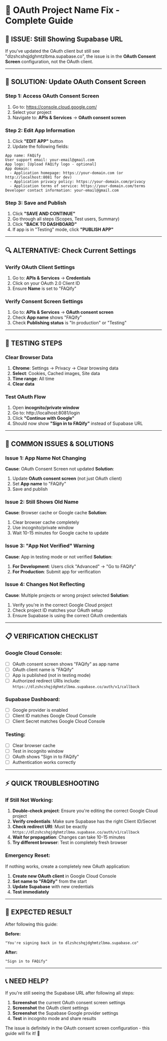 # 🔧 OAuth Project Name Fix - Complete Guide

## 🚨 **ISSUE: Still Showing Supabase URL**

If you've updated the OAuth client but still see "dlzshcshqjdghmtzlbma.supabase.co", the issue is in the **OAuth Consent Screen** configuration, not the OAuth client.

---

## 🎯 **SOLUTION: Update OAuth Consent Screen**

### **Step 1: Access OAuth Consent Screen**
1. Go to: https://console.cloud.google.com/
2. Select your project
3. Navigate to: **APIs & Services** → **OAuth consent screen**

### **Step 2: Edit App Information**
1. Click **"EDIT APP"** button
2. Update the following fields:

```
App name: FAQify
User support email: your-email@gmail.com
App logo: [Upload FAQify logo - optional]
App domain:
  - Application homepage: https://your-domain.com (or http://localhost:8081 for dev)
  - Application privacy policy: https://your-domain.com/privacy
  - Application terms of service: https://your-domain.com/terms
Developer contact information: your-email@gmail.com
```

### **Step 3: Save and Publish**
1. Click **"SAVE AND CONTINUE"**
2. Go through all steps (Scopes, Test users, Summary)
3. Click **"BACK TO DASHBOARD"**
4. If app is in "Testing" mode, click **"PUBLISH APP"**

---

## 🔍 **ALTERNATIVE: Check Current Settings**

### **Verify OAuth Client Settings**
1. Go to: **APIs & Services** → **Credentials**
2. Click on your OAuth 2.0 Client ID
3. Ensure **Name** is set to "FAQify"

### **Verify Consent Screen Settings**
1. Go to: **APIs & Services** → **OAuth consent screen**
2. Check **App name** shows "FAQify"
3. Check **Publishing status** is "In production" or "Testing"

---

## 🧪 **TESTING STEPS**

### **Clear Browser Data**
1. **Chrome**: Settings → Privacy → Clear browsing data
2. **Select**: Cookies, Cached images, Site data
3. **Time range**: All time
4. **Clear data**

### **Test OAuth Flow**
1. Open **incognito/private window**
2. Go to: http://localhost:8081/login
3. Click **"Continue with Google"**
4. Should now show **"Sign in to FAQify"** instead of Supabase URL

---

## 🚨 **COMMON ISSUES & SOLUTIONS**

### **Issue 1: App Name Not Changing**
**Cause**: OAuth Consent Screen not updated
**Solution**: 
1. Update **OAuth consent screen** (not just OAuth client)
2. Set **App name** to "FAQify"
3. Save and publish

### **Issue 2: Still Shows Old Name**
**Cause**: Browser cache or Google cache
**Solution**:
1. Clear browser cache completely
2. Use incognito/private window
3. Wait 10-15 minutes for Google cache to update

### **Issue 3: "App Not Verified" Warning**
**Cause**: App in testing mode or not verified
**Solution**:
1. **For Development**: Users click "Advanced" → "Go to FAQify"
2. **For Production**: Submit app for verification

### **Issue 4: Changes Not Reflecting**
**Cause**: Multiple projects or wrong project selected
**Solution**:
1. Verify you're in the correct Google Cloud project
2. Check project ID matches your OAuth setup
3. Ensure Supabase is using the correct OAuth credentials

---

## 📋 **VERIFICATION CHECKLIST**

### **Google Cloud Console:**
- [ ] OAuth consent screen shows "FAQify" as app name
- [ ] OAuth client name is "FAQify"
- [ ] App is published (not in testing mode)
- [ ] Authorized redirect URIs include: `https://dlzshcshqjdghmtzlbma.supabase.co/auth/v1/callback`

### **Supabase Dashboard:**
- [ ] Google provider is enabled
- [ ] Client ID matches Google Cloud Console
- [ ] Client Secret matches Google Cloud Console

### **Testing:**
- [ ] Clear browser cache
- [ ] Test in incognito window
- [ ] OAuth shows "Sign in to FAQify"
- [ ] Authentication works correctly

---

## ⚡ **QUICK TROUBLESHOOTING**

### **If Still Not Working:**

1. **Double-check project**: Ensure you're editing the correct Google Cloud project
2. **Verify credentials**: Make sure Supabase has the right Client ID/Secret
3. **Check redirect URI**: Must be exactly `https://dlzshcshqjdghmtzlbma.supabase.co/auth/v1/callback`
4. **Wait for propagation**: Changes can take 10-15 minutes
5. **Try different browser**: Test in completely fresh browser

### **Emergency Reset:**
If nothing works, create a completely new OAuth application:
1. **Create new OAuth client** in Google Cloud Console
2. **Set name to "FAQify"** from the start
3. **Update Supabase** with new credentials
4. **Test immediately**

---

## 🎯 **EXPECTED RESULT**

After following this guide:

**Before:**
```
"You're signing back in to dlzshcshqjdghmtzlbma.supabase.co"
```

**After:**
```
"Sign in to FAQify"
```

---

## 📞 **NEED HELP?**

If you're still seeing the Supabase URL after following all steps:

1. **Screenshot** the current OAuth consent screen settings
2. **Screenshot** the OAuth client settings  
3. **Screenshot** the Supabase Google provider settings
4. **Test** in incognito mode and share results

The issue is definitely in the OAuth consent screen configuration - this guide will fix it! 🎯
